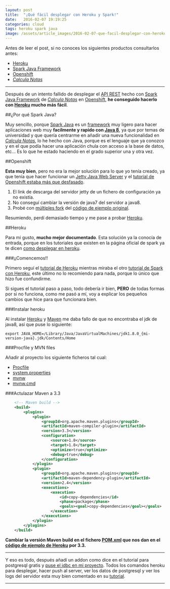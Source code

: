 ```yaml
---
layout: post
title:  "¡Qué fácil desplegar con Heroku y Spark!"
date:   2016-02-07 19:19:25
categories: cloud
tags: heroku spark java
image: /assets/article_images/2016-02-07-que-facil-desplegar-con-heroku-spark/heroku-inc.jpg
---
```


Antes de leer el post, si no conoces los siguientes productos consultarlos antes:

- [Heroku][7]
- [Spark Java Framework][6]
- [Openshift][2]
- *[Calcula Notas][4]*

----------------

Después de un intento fallido de desplegar el [API REST][5] hecho con [Spark Java Framework][6] de *[Calcula Notas][4]* en [Openshift][2], **he conseguido hacerlo con [Heroku][7] mucho más fácil**.

##¿Por qué Spark Java?

Muy sencillo, porque [Spark Java][6] es un [framework][8] muy ligero para hacer aplicaciones web muy **facilmente y rapido con [Java 8][10]**, ya que por temas de universidad y que quería centrarme en añadir una nueva funcionalidad en *[Calcula Notas][4]*, lo he hecho con Java, porque es el lenguaje que ya conozco y en el que podía hacer una aplicación chula con acceso a la base de datos, etc... Es lo que he estado haciendo en el grado superior una y otra vez.

##Openshift

**Esta muy bien**, pero no era la mejor solución para lo que yo tenía creado, ya que tenía que hacer funcionar un [Jetty Java Web Server][9] y el [tutorial de Openshift estaba más que desfasado][3]. 

1. El link de descarga del servidor jetty de un fichero de configuración ya no existía.
2. No conseguí cambiar la versión de java7 del servidor a java8.
3. Probé con [múltiples fork][13] del [código de ejemplo original][12].

Resumiendo, perdí demasiado tiempo y me pase a probar [Heroku][7].

##Heroku

Para mi gusto, **mucho mejor documentado**. Esta solución ya la conocía de entrada, porque en los tutoriales que existen en la página oficial de spark ya te dicen [como desplegar en heroku][14].

###¡¡Comencemos!!

Primero seguí el [tutorial de Heroku][15] mientras miraba el otro [tutorial de Spark con Heroku][14], este último no lo recomiendo para nada, porque lo único que hizo fue confundirme.

Si sigues el tutorial paso a paso, todo debería ir bien, **PERO** de todas formas por si no funciona, como me pasó a mí, voy a explicar los pequeños cambios que hice para que funcionara bien.

###Instalar heroku

Al instalar [Heroku][7] y [Maven][16] me daba fallo de que no encontraba el jdk de java8, así que puse lo siguiente:


	export JAVA_HOME=/Library/Java/JavaVirtualMachines/jdk1.8.0_{mi-version-java}.jdk/Contents/Home

###Procfile y MVN files

Añadir al proyecto los siguiente ficheros tal cual:

- [Procfile][17]
- [system.properties][20]
- [mvnw][18]
- [mvnw.cmd][19]

###Actulazar Maven a 3.3

```xml
	<!-- Maven build -->
	<build>
        <plugins>
            <plugin>
                <groupId>org.apache.maven.plugins</groupId>
                <artifactId>maven-compiler-plugin</artifactId>
                <version>3.3</version>
                <configuration>
                    <source>1.8</source>
                    <target>1.8</target>
                    <optimize>true</optimize>
                    <debug>true</debug>
                </configuration>
            </plugin>
            <plugin>
                <groupId>org.apache.maven.plugins</groupId>
                <artifactId>maven-dependency-plugin</artifactId>
                <version>2.4</version>
                <executions>
                    <execution>
                        <id>copy-dependencies</id>
                        <phase>package</phase>
                        <goals><goal>copy-dependencies</goal></goals>
                    </execution>
                </executions>
            </plugin>
        </plugins>
    </build>
```

**Cambiar la versión Maven build en el fichero [POM.xml][21] que nos dan en el [código de ejemplo de Heroku][23] por 3.3.**

----------------

Y eso es todo, después añadí un addon como dice en el tutorial para postgresql gratis y [puse el jdbc en mi proyecto][22].
Todos los comandos heroku para desplegar, hacer push al server, ver los datos de postgresql y ver los logs del servidor esta muy bien comentado en su [tutorial][14].

----------------

[1]: http://www.kinisoftware.com/spark-java-framework-y-heroku-la-pareja-perfecta/
[2]: https://www.openshift.com/?sc_cid=70160000000UJArAAO&gclid=CNqIxb2R5soCFVIYGwod6BgFkg
[3]: https://blog.openshift.com/jetty-on-openshift-lightweight-java-web-serving-for-the-cloud/
[4]: http://tonilopezmr.com/calculanotas
[5]: https://es.wikipedia.org/wiki/Representational_State_Transfer
[6]: http://sparkjava.com/
[7]: https://heroku.com/
[8]: https://es.wikipedia.org/wiki/Framework
[9]: http://www.eclipse.org/jetty/
[10]: https://www.java.com/es/download/faq/java8.
[11]: https://github.com/pkolmykov/jetty-openshift-java8
[12]: https://github.com/openshift-quickstart/jetty-openshift-quickstart
[13]: https://github.com/openshift-quickstart/jetty-openshift-quickstart/network
[14]: https://sparktutorials.github.io/2015/08/24/spark-heroku.html
[15]: https://devcenter.heroku.com/articles/getting-started-with-java#introduction
[16]: https://maven.apache.org/
[17]: https://github.com/heroku/java-getting-started/blob/master/Procfile
[18]: https://github.com/heroku/java-getting-started/blob/master/mvnw
[19]: https://github.com/heroku/java-getting-started/blob/master/mvnw.cmd
[20]: https://github.com/heroku/java-getting-started/blob/master/system.properties
[21]: https://github.com/heroku/java-getting-started/blob/master/pom.xml
[22]: https://devcenter.heroku.com/articles/heroku-postgresql#connecting-in-java
[23]: https://github.com/heroku/java-getting-started/